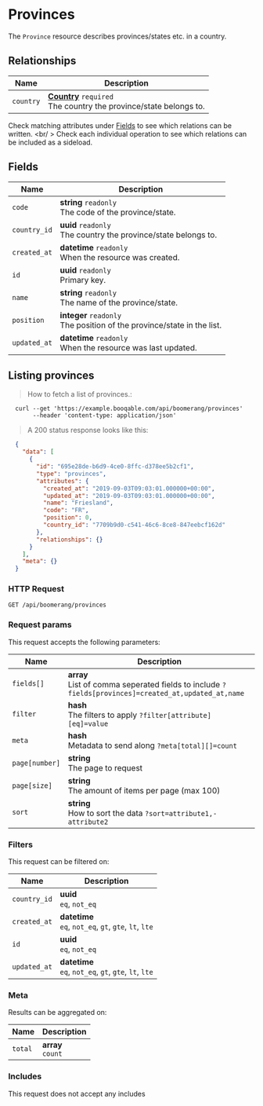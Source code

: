 # Provinces

The `Province` resource describes provinces/states etc. in a country.

## Relationships
Name | Description
-- | --
`country` | **[Country](#countries)** `required`<br>The country the province/state belongs to.


Check matching attributes under [Fields](#provinces-fields) to see which relations can be written.
<br/ >
Check each individual operation to see which relations can be included as a sideload.
## Fields

 Name | Description
-- | --
`code` | **string** `readonly`<br>The code of the province/state.
`country_id` | **uuid** `readonly`<br>The country the province/state belongs to.
`created_at` | **datetime** `readonly`<br>When the resource was created.
`id` | **uuid** `readonly`<br>Primary key.
`name` | **string** `readonly`<br>The name of the province/state.
`position` | **integer** `readonly`<br>The position of the province/state in the list.
`updated_at` | **datetime** `readonly`<br>When the resource was last updated.


## Listing provinces


> How to fetch a list of provinces.:

```shell
  curl --get 'https://example.booqable.com/api/boomerang/provinces'
       --header 'content-type: application/json'
```

> A 200 status response looks like this:

```json
  {
    "data": [
      {
        "id": "695e28de-b6d9-4ce0-8ffc-d378ee5b2cf1",
        "type": "provinces",
        "attributes": {
          "created_at": "2019-09-03T09:03:01.000000+00:00",
          "updated_at": "2019-09-03T09:03:01.000000+00:00",
          "name": "Friesland",
          "code": "FR",
          "position": 0,
          "country_id": "7709b9d0-c541-46c6-8ce8-847eebcf162d"
        },
        "relationships": {}
      }
    ],
    "meta": {}
  }
```

### HTTP Request

`GET /api/boomerang/provinces`

### Request params

This request accepts the following parameters:

Name | Description
-- | --
`fields[]` | **array** <br>List of comma seperated fields to include `?fields[provinces]=created_at,updated_at,name`
`filter` | **hash** <br>The filters to apply `?filter[attribute][eq]=value`
`meta` | **hash** <br>Metadata to send along `?meta[total][]=count`
`page[number]` | **string** <br>The page to request
`page[size]` | **string** <br>The amount of items per page (max 100)
`sort` | **string** <br>How to sort the data `?sort=attribute1,-attribute2`


### Filters

This request can be filtered on:

Name | Description
-- | --
`country_id` | **uuid** <br>`eq`, `not_eq`
`created_at` | **datetime** <br>`eq`, `not_eq`, `gt`, `gte`, `lt`, `lte`
`id` | **uuid** <br>`eq`, `not_eq`
`updated_at` | **datetime** <br>`eq`, `not_eq`, `gt`, `gte`, `lt`, `lte`


### Meta

Results can be aggregated on:

Name | Description
-- | --
`total` | **array** <br>`count`


### Includes

This request does not accept any includes